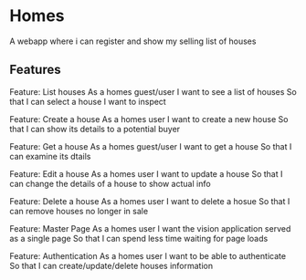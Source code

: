 # Homes
A webapp where i can register and show my selling list of houses

## Features
Feature: List houses
As a homes guest/user
I want to see a list of houses
So that I can select a house I want to inspect

Feature: Create a house
As a homes user
I want to create a new house
So that I can show its details to a potential buyer

Feature: Get a house
As a homes guest/user
I want to get a house
So that I can examine its dtails

Feature: Edit a house
As a homes user
I want to update a house
So that I can change the details of a house to show actual info

Feature: Delete a house
As a homes user
I want to delete a hosue
So that I can remove houses no longer in sale

Feature: Master Page
As a homes user
I want the vision application served as a single page
So that I can spend less time waiting for page loads

Feature: Authentication
As a homes user
I want to be able to authenticate
So that I can create/update/delete houses information
